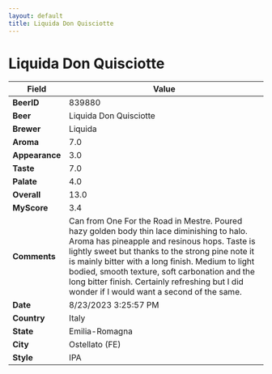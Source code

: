 ```yaml
---
layout: default
title: Liquida Don Quisciotte
---
```


# Liquida Don Quisciotte

| Field         | Value     |
|---------------|-----------|
| **BeerID** | 839880 |
| **Beer** | Liquida Don Quisciotte |
| **Brewer** | Liquida |
| **Aroma** | 7.0 |
| **Appearance** | 3.0 |
| **Taste** | 7.0 |
| **Palate** | 4.0 |
| **Overall** | 13.0 |
| **MyScore** | 3.4 |
| **Comments** | Can from One For the Road in Mestre. Poured hazy golden body thin lace diminishing to halo. Aroma has pineapple and resinous hops. Taste is lightly sweet but thanks to the strong pine note it is mainly bitter with a long finish. Medium to light bodied, smooth texture, soft carbonation and the long bitter finish. Certainly refreshing but I did wonder if I would want a second of the same. |
| **Date** | 8/23/2023 3:25:57 PM |
| **Country** | Italy |
| **State** | Emilia-Romagna |
| **City** | Ostellato &#40;FE&#41; |
| **Style** | IPA |
